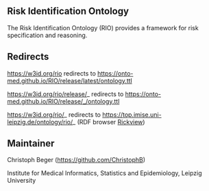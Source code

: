 ## Risk Identification Ontology

The Risk Identification Ontology (RIO) provides a framework for risk specification and reasoning.

## Redirects

https://w3id.org/rio redirects to https://onto-med.github.io/RIO/release/latest/ontology.ttl

https://w3id.org/rio/release/_ redirects to https://onto-med.github.io/RIO/release/_/ontology.ttl

https://w3id.org/rio/_ redirects to https://top.imise.uni-leipzig.de/ontology/rio/_
(RDF browser [Rickview](https://github.com/KonradHoeffner/rickview))

## Maintainer

Christoph Beger (https://github.com/ChristophB)

Institute for Medical Informatics, Statistics and Epidemiology, Leipzig University
